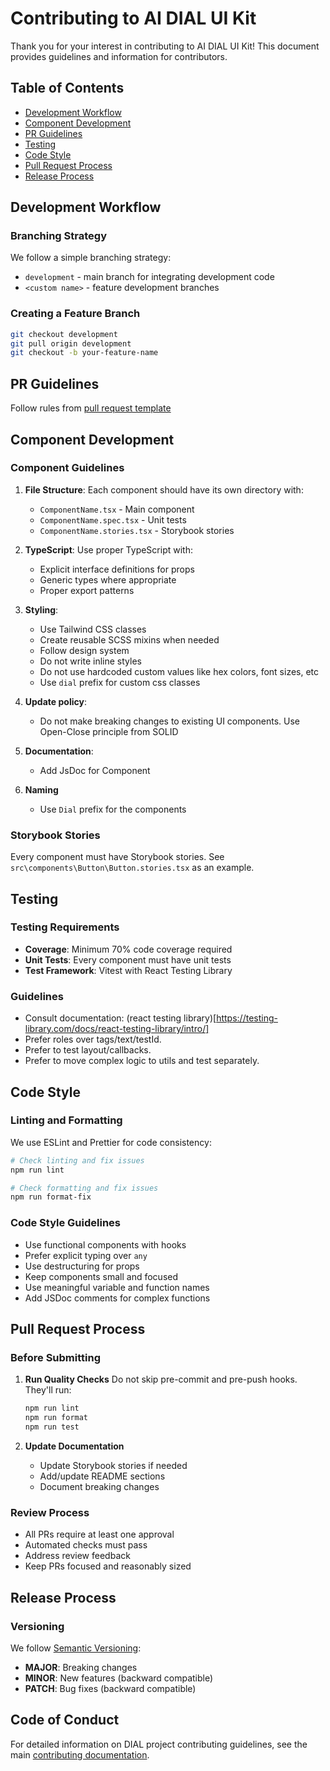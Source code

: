 # Contributing to AI DIAL UI Kit

Thank you for your interest in contributing to AI DIAL UI Kit! This document provides guidelines and information for contributors.

## Table of Contents

- [Development Workflow](#development-workflow)
- [Component Development](#component-development)
- [PR Guidelines](#pr-guidelines)
- [Testing](#testing)
- [Code Style](#code-style)
- [Pull Request Process](#pull-request-process)
- [Release Process](#release-process)

## Development Workflow

### Branching Strategy

We follow a simple branching strategy:

- `development` - main branch for integrating development code
- `<custom name>` - feature development branches

### Creating a Feature Branch

```bash
git checkout development
git pull origin development
git checkout -b your-feature-name
```

## PR Guidelines

Follow rules from [pull request template](.github/pull_request_template.md)

## Component Development

### Component Guidelines

1. **File Structure**: Each component should have its own directory with:
   - `ComponentName.tsx` - Main component
   - `ComponentName.spec.tsx` - Unit tests
   - `ComponentName.stories.tsx` - Storybook stories

2. **TypeScript**: Use proper TypeScript with:
   - Explicit interface definitions for props
   - Generic types where appropriate
   - Proper export patterns

3. **Styling**: 
   - Use Tailwind CSS classes
   - Create reusable SCSS mixins when needed
   - Follow design system
   - Do not write inline styles
   - Do not use hardcoded custom values like hex colors, font sizes, etc
   - Use `dial` prefix for custom css classes

4. **Update policy**:
   - Do not make breaking changes to existing UI components. Use Open-Close principle from SOLID 

5. **Documentation**:
   - Add JsDoc for Component
  
6. **Naming**
   - Use `Dial` prefix for the components

### Storybook Stories

Every component must have Storybook stories. See `src\components\Button\Button.stories.tsx` as an example.

## Testing

### Testing Requirements

- **Coverage**: Minimum 70% code coverage required
- **Unit Tests**: Every component must have unit tests
- **Test Framework**: Vitest with React Testing Library

### Guidelines

- Consult documentation: (react testing library)[https://testing-library.com/docs/react-testing-library/intro/]
- Prefer roles over tags/text/testId.
- Prefer to test layout/callbacks.
- Prefer to move complex logic to utils and test separately.

## Code Style

### Linting and Formatting

We use ESLint and Prettier for code consistency:

```bash
# Check linting and fix issues
npm run lint

# Check formatting and fix issues
npm run format-fix
```

### Code Style Guidelines

- Use functional components with hooks
- Prefer explicit typing over `any`
- Use destructuring for props
- Keep components small and focused
- Use meaningful variable and function names
- Add JSDoc comments for complex functions

## Pull Request Process

### Before Submitting

1. **Run Quality Checks**
Do not skip pre-commit and pre-push hooks. They'll run:
   ```bash
   npm run lint
   npm run format
   npm run test
   ```

2. **Update Documentation**
   - Update Storybook stories if needed
   - Add/update README sections
   - Document breaking changes

### Review Process

- All PRs require at least one approval
- Automated checks must pass
- Address review feedback
- Keep PRs focused and reasonably sized

## Release Process

### Versioning

We follow [Semantic Versioning](https://semver.org/):

- **MAJOR**: Breaking changes
- **MINOR**: New features (backward compatible)
- **PATCH**: Bug fixes (backward compatible)

## Code of Conduct

For detailed information on DIAL project contributing guidelines, see the main [contributing documentation](https://github.com/epam/ai-dial/blob/main/CONTRIBUTING.md).
